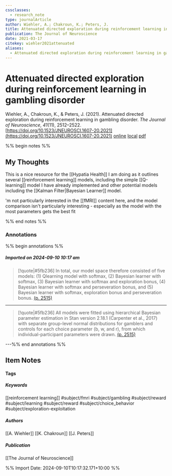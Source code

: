 ```yaml
---
cssclasses:
  - research_note
type: journalArticle
author: Wiehler, A.; Chakroun, K.; Peters, J.
title: Attenuated directed exploration during reinforcement learning in gambling disorder
publication: The Journal of Neuroscience
date: 2021-03-17
citekey: wiehler2021attenuated
aliases:
  - Attenuated directed exploration during reinforcement learning in gambling disorder
---
```


# Attenuated directed exploration during reinforcement learning in gambling disorder

Wiehler, A., Chakroun, K., & Peters, J. (2021). Attenuated directed exploration during reinforcement learning in gambling disorder. _The Journal of Neuroscience_, _41_(11), 2512–2522. [https://doi.org/10.1523/JNEUROSCI.1607-20.2021](https://doi.org/10.1523/JNEUROSCI.1607-20.2021)
[online](http://zotero.org/users/7162438/items/KTVEBK2L) [local](zotero://select/library/items/KTVEBK2L) [pdf](file:///home/gjc216/Zotero/storage/ABDMBIRU/2512.full.pdf)
 

 
%% begin notes %%

## My Thoughts

This is a nice resource for the [[Hypatia Health]] I am doing as it outlines several [[reinforcement learning]] models, including the simple [[Q-learning]] model I have already implemented and other potential models including the [[Kalman Filter|Bayesian Learner]] model.

'm not particularly interested in the [[fMRI]] content here, and the model comparison isn't particularly interesting - especially as the model with the most parameters gets the best fit

%% end notes %%

### Annotations

%% begin annotations %%

##### Imported on 2024-09-10 10:17 am
>[!quote|#5fb236]
>In total, our model space therefore consisted of five models: (1) Qlearning model with softmax, (2) Bayesian learner with softmax, (3) Bayesian learner with softmax and exploration bonus, (4) Bayesian learner with softmax and perseveration bonus, and (5) Bayesian learner with softmax, exploration bonus and perseveration bonus. [(p. 2515)](zotero://open-pdf/library/items/ABDMBIRU?page=2515&annotation=ZGVIAJWL)

---
>[!quote|#5fb236]
>All models were fitted using hierarchical Bayesian parameter estimation in Stan version 2.18.1 (Carpenter et al., 2017) with separate group-level normal distributions for gamblers and controls for each choice parameter (b, w, and r), from which individual-participant parameters were drawn. [(p. 2515)](zotero://open-pdf/library/items/ABDMBIRU?page=2515&annotation=9YJ3RC9Y)

---%% end annotations %%

## Item Notes

#### Tags

##### Keywords

[[reinforcement learning]] #subject/fmri #subject/gambling #subject/reward #subject/learning #subject/reward #subject/choice_behavior  #subject/exploration-exploitation 

##### Authors

[[A. Wiehler]] [[K. Chakroun]] [[J. Peters]]

##### Publication

[[The Journal of Neuroscience]]


%% Import Date: 2024-09-10T10:17:32.171+10:00 %%
